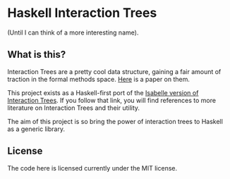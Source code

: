 # Haskell Interaction Trees

(Until I can think of a more interesting name).  

## What is this? 

Interaction Trees are a pretty cool data structure, gaining a fair amount of traction in the formal methods space.  [Here](https://arxiv.org/abs/1906.00046) is a paper on them.

This project exists as a Haskell-first port of the [Isabelle version of Interaction Trees](https://github.com/isabelle-utp/interaction-trees). If you follow that link, you will find references to more literature on Interaction Trees and their utility. 

The aim of this project is so bring the power of interaction trees to Haskell as a generic library. 

## License

The code here is licensed currently under the MIT license. 
